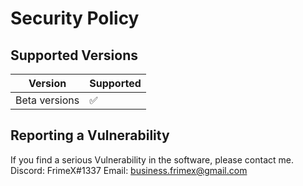 # Security Policy

## Supported Versions

| Version         | Supported          |
| --------------- | ------------------ |
|  Beta versions  | :white_check_mark: |


## Reporting a Vulnerability

If you find a serious Vulnerability in the software, please contact me.
Discord: FrimeX#1337
Email: business.frimex@gmail.com
